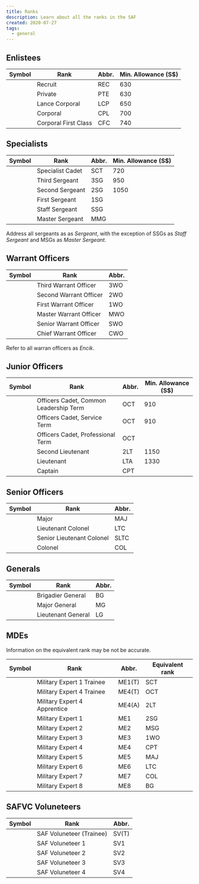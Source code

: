 ```yaml
---
title: Ranks
description: Learn about all the ranks in the SAF
created: 2020-07-27
tags:
  - general
---
```


## Enlistees

| Symbol | Rank | Abbr. | Min. Allowance (S$) | 
| -- | -- | -- | -- | 
| | Recruit | REC | 630 |
| | Private | PTE | 630 |
| <image-comp path="ranks/saf/light/lcp.png" :reset="true" :rank="true"></image-comp> | Lance Corporal | LCP | 650 |
| <image-comp path="ranks/saf/light/cpl.png" :reset="true" :rank="true"></image-comp> | Corporal | CPL | 700 |
| <image-comp path="ranks/saf/light/cfc.png" :reset="true" :rank="true"></image-comp> | Corporal First Class | CFC  | 740 |

## Specialists

| Symbol | Rank | Abbr. | Min. Allowance (S$) |
| -- | -- | -- | -- | 
| <image-comp path="ranks/saf/light/sct.png" :reset="true" :rank="true"></image-comp> | Specialist Cadet | SCT | 720 |
| <image-comp path="ranks/saf/light/3sg.png" :reset="true" :rank="true"></image-comp> | Third Sergeant | 3SG  | 950 |
| <image-comp path="ranks/saf/light/2sg.png" :reset="true" :rank="true"></image-comp> | Second Sergeant | 2SG  | 1050 |
| <image-comp path="ranks/saf/light/1sg.png" :reset="true" :rank="true"></image-comp> | First Sergeant | 1SG  |
| <image-comp path="ranks/saf/light/ssg.png" :reset="true" :rank="true"></image-comp>  | Staff Sergeant | SSG |
| <image-comp path="ranks/saf/light/msg.png" :reset="true" :rank="true"></image-comp>  | Master Sergeant | MMG |

Address all sergeants as as *Sergeant*, with the exception of SSGs as *Staff Sergeant* and MSGs as *Master Sergeant*.

## Warrant Officers

| Symbol | Rank | Abbr. | 
| -- | -- | -- | 
| <image-comp path="ranks/saf/light/3wo.png" :reset="true" :rank="true"></image-comp> | Third Warrant Officer | 3WO
| <image-comp path="ranks/saf/light/2wo.png" :reset="true" :rank="true"></image-comp> | Second Warrant Officer | 2WO
| <image-comp path="ranks/saf/light/1wo.png" :reset="true" :rank="true"></image-comp> | First Warrant Officer | 1WO
| <image-comp path="ranks/saf/light/mwo.png" :reset="true" :rank="true"></image-comp> | Master Warrant Officer | MWO
| <image-comp path="ranks/saf/light/swo.png" :reset="true" :rank="true"></image-comp>| Senior Warrant Officer | SWO
| <image-comp path="ranks/saf/light/cwo.png" :reset="true" :rank="true"></image-comp> | Chief Warrant Officer | CWO 

Refer to all warran officers as *Encik*.

## Junior Officers

| Symbol | Rank | Abbr. | Min. Allowance (S$) |
| -- | -- | -- | -- |
| <image-comp path="ranks/saf/light/octl.png" :reset="true" :rank="true"></image-comp> | Officers Cadet, Common Leadership Term | OCT | 910 |
| <image-comp path="ranks/saf/light/octs.png" :reset="true" :rank="true"></image-comp> | Officers Cadet, Service Term | OCT | 910 |
| <image-comp path="ranks/saf/light/octp.png" :reset="true" :rank="true"></image-comp> | Officers Cadet, Professional Term | OCT | | 910 |
| <image-comp path="ranks/saf/light/2lt.png" :reset="true" :rank="true"></image-comp> | Second Lieutenant | 2LT  | 1150 |
| <image-comp path="ranks/saf/light/lta.png" :reset="true" :rank="true"></image-comp> | Lieutenant | LTA  | 1330 |
| <image-comp path="ranks/saf/light/cpt.png" :reset="true" :rank="true"></image-comp> | Captain | CPT 

## Senior Officers

| Symbol | Rank | Abbr. |
| -- | -- | -- | 
| <image-comp path="ranks/saf/light/maj.png" :reset="true" :rank="true"></image-comp> | Major | MAJ 
| <image-comp path="ranks/saf/light/ltc.png" :reset="true" :rank="true"></image-comp>| Lieutenant Colonel | LTC 
| <image-comp path="ranks/saf/light/sltc.png" :reset="true" :rank="true"></image-comp> | Senior Lieutenant Colonel | SLTC 
| <image-comp path="ranks/saf/light/col.png" :reset="true" :rank="true"></image-comp> | Colonel | COL 

## Generals

| Symbol | Rank | Abbr. |
| -- | -- | -- |
| <image-comp path="ranks/saf/light/bg.png" :reset="true" :rank="true"></image-comp> | Brigadier General | BG  |
| <image-comp path="ranks/saf/light/mg.png" :reset="true" :rank="true"></image-comp> | Major General | MG  |
| <image-comp path="ranks/saf/light/lg.png" :reset="true" :rank="true"></image-comp> | Lieutenant General | LG  |

<!-- ## Military Domain Experts -->
## MDEs

<alert type="warning">
Information on the equivalent rank may be not be accurate.
</alert>


| Symbol | Rank | Abbr. | Equivalent rank |
| -- | -- | -- | -- |
| <image-comp path="ranks/saf/light/me1t.png" :reset="true" :rank="true"></image-comp> | Military Expert 1 Trainee | ME1(T) | SCT |
| <image-comp path="ranks/saf/light/me4t.png" :reset="true" :rank="true"></image-comp> | Military Expert 4 Trainee | ME4(T) | OCT |
| <image-comp path="ranks/saf/light/me4a.png" :reset="true" :rank="true"></image-comp>| Military Expert 4 Apprentice | ME4(A) | 2LT |
| <image-comp path="ranks/saf/light/me1.png" :reset="true" :rank="true"></image-comp> | Military Expert 1 | ME1 | 2SG |
| <image-comp path="ranks/saf/light/me2.png" :reset="true" :rank="true"></image-comp> | Military Expert 2 | ME2 | MSG |
| <image-comp path="ranks/saf/light/me3.png" :reset="true" :rank="true"></image-comp> | Military Expert 3 | ME3 | 1WO |
| <image-comp path="ranks/saf/light/me4.png" :reset="true" :rank="true"></image-comp> | Military Expert 4 | ME4 | CPT |
| <image-comp path="ranks/saf/light/me5.png" :reset="true" :rank="true"></image-comp> | Military Expert 5 | ME5 | MAJ |
| <image-comp path="ranks/saf/light/me6.png" :reset="true" :rank="true"></image-comp> | Military Expert 6 | ME6 | LTC |
| <image-comp path="ranks/saf/light/me7.png" :reset="true" :rank="true"></image-comp> | Military Expert 7 | ME7 | COL |
| <image-comp path="ranks/saf/light/me8.png" :reset="true" :rank="true"></image-comp> | Military Expert 8 | ME8 | BG |


## SAFVC Voluneteers

| Symbol | Rank | Abbr. | 
| -- | -- | -- | 
| <image-comp path="ranks/saf/light/svt.png" :reset="true" :rank="true"></image-comp> | SAF Voluneteer (Trainee) | SV(T) |
| <image-comp path="ranks/saf/light/sv1.png" :reset="true" :rank="true"></image-comp> | SAF Voluneteer 1 | SV1 |
| <image-comp path="ranks/saf/light/sv2.png" :reset="true" :rank="true"></image-comp> | SAF Voluneteer 2 | SV2 |
| <image-comp path="ranks/saf/light/sv3.png" :reset="true" :rank="true"></image-comp> | SAF Voluneteer 3 | SV3 |
| <image-comp path="ranks/saf/light/sv4.png" :reset="true" :rank="true"></image-comp> | SAF Voluneteer 4 | SV4 |